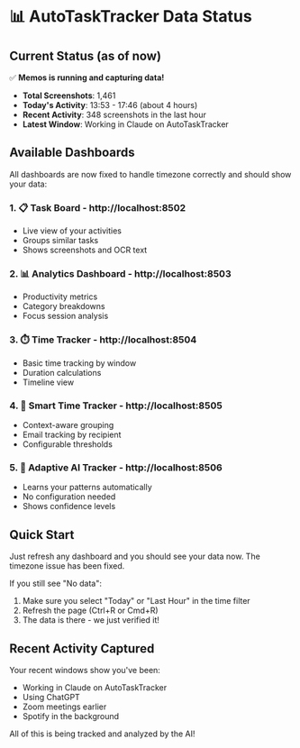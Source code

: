 # 📊 AutoTaskTracker Data Status

## Current Status (as of now)

✅ **Memos is running and capturing data!**

- **Total Screenshots**: 1,461
- **Today's Activity**: 13:53 - 17:46 (about 4 hours)
- **Recent Activity**: 348 screenshots in the last hour
- **Latest Window**: Working in Claude on AutoTaskTracker

## Available Dashboards

All dashboards are now fixed to handle timezone correctly and should show your data:

### 1. 📋 Task Board - http://localhost:8502
- Live view of your activities
- Groups similar tasks
- Shows screenshots and OCR text

### 2. 📊 Analytics Dashboard - http://localhost:8503  
- Productivity metrics
- Category breakdowns
- Focus session analysis

### 3. ⏱️ Time Tracker - http://localhost:8504
- Basic time tracking by window
- Duration calculations
- Timeline view

### 4. 🧠 Smart Time Tracker - http://localhost:8505
- Context-aware grouping
- Email tracking by recipient
- Configurable thresholds

### 5. 🤖 Adaptive AI Tracker - http://localhost:8506
- Learns your patterns automatically
- No configuration needed
- Shows confidence levels

## Quick Start

Just refresh any dashboard and you should see your data now. The timezone issue has been fixed.

If you still see "No data":
1. Make sure you select "Today" or "Last Hour" in the time filter
2. Refresh the page (Ctrl+R or Cmd+R)
3. The data is there - we just verified it!

## Recent Activity Captured

Your recent windows show you've been:
- Working in Claude on AutoTaskTracker
- Using ChatGPT
- Zoom meetings earlier
- Spotify in the background

All of this is being tracked and analyzed by the AI!
